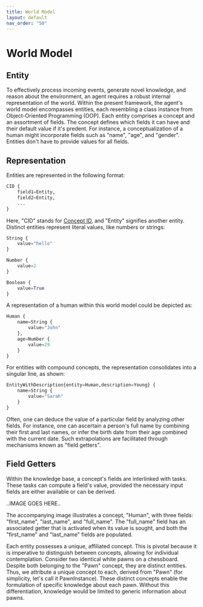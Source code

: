 ```yaml
---
title: World Model
layout: default
nav_order: "50"
---
```


# World Model

## Entity
To effectively process incoming events, generate novel knowledge, and reason about the environment, an agent requires a robust internal representation of the world. Within the present framework, the agent's world model encompasses entities, each resembling a class instance from Object-Oriented Programming (OOP). Each entity comprises a concept and an assortment of fields. The concept defines which fields it can have and their default value if it's predent. For instance, a conceptualization of a human might incorporate fields such as "name", "age", and "gender". Entities don't have to provide values for all fields.  

## Representation
Entities are represented in the following format:
```python
CID {
    field1=Entity,
    field2=Entity,
    ...
}
```
Here, "CID" stands for [Concept ID](/docs/concept#concept-identifiers), and "Entity" signifies another entity. Distinct entities represent literal values, like numbers or strings:

```python
String {
    value="hello"
}
```
```python
Number {
    value=2
}
```
```python
Boolean {
    value=True
}
```

A representation of a human within this world model could be depicted as:
```python
Human {
    name=String {
        value="John"
    },
    age=Number {
        value=29
    }
}
```

For entities with compound concepts, the representation consolidates into a singular line, as shown:
```python
EntityWithDescription{entity=Human,description=Young} {
    name=String {
        value="Sarah"
    }
}
```

Often, one can deduce the value of a particular field by analyzing other fields. For instance, one can ascertain a person's full name by combining their first and last names, or infer the birth date from their age combined with the current date. Such extrapolations are facilitated through mechanisms known as "field getters".

## Field Getters

Within the knowledge base, a concept's fields are interlinked with tasks. These tasks can compute a field's value, provided the necessary input fields are either available or can be derived.

..IMAGE GOES HERE..

The accompanying image illustrates a concept, "Human", with three fields: "first_name", "last_name", and "full_name". The "full_name" field has an associated getter that is activated when its value is sought, and both the "first_name" and "last_name" fields are populated.  

Each entity possesses a unique, affiliated concept. This is pivotal because it is imperative to distinguish between concepts, allowing for individual contemplation. Consider two identical white pawns on a chessboard. Despite both belonging to the "Pawn" concept, they are distinct entities. Thus, we attribute a unique concept to each, derived from "Pawn" (for simplicity, let's call it PawnInstance). These distinct concepts enable the formulation of specific knowledge about each pawn. Without this differentiation, knowledge would be limited to generic information about pawns.